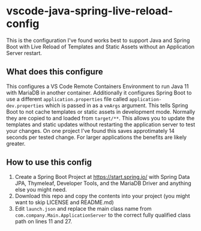 # vscode-java-spring-live-reload-config
This is the configuration I've found works best to support Java and Spring Boot with Live Reload of Templates and Static Assets without an Application Server restart.

## What does this configure

This configures a VS Code Remote Containers Environment to run Java 11 with MariaDB in another container. Additionally it configures Spring Boot to use a different `application.properties` file called `application-dev.properties` which is passed in as a `vmArgs` argument. This tells Spring Boot to not cache templates or static assets in development mode. Normally they are copied to and loaded from `target/**`. This allows you to update the templates and static updates without restarting the application server to test your changes. On one project I've found this saves approtimately 14 seconds per tested change. For larger applications the benefits are likely greater.

## How to use this config

1. Create a Spring Boot Project at https://start.spring.io/ with Spring Data JPA, Thymeleaf, Developer Tools, and the MariaDB Driver and anything else you might need.
2. Download this repo and copy the contents into your project (you might want to skip LICENSE and README.md)
3. Edit `launch.json` and replace the main class name from `com.company.Main.ApplicationServer` to the correct fully qualified class path on lines 11 and 27.